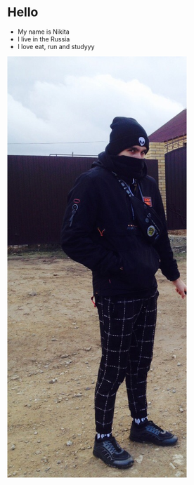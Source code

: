 # Hello
- My name is Nikita
- I live in the Russia
- I love eat, run and studyyy

![It`s mee](img/9f0Fb7856efj3_wmF4lUW5n22wUZhKCAPZhHmQjrECNVrd3ApZHncAHU9W967jU5Ql3_w6Ot9EozlLB6U7_4vV-D.jpg)